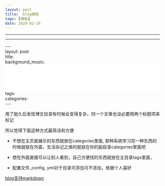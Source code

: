 ```yaml
---
layout: post
title:  blog模板
tags: [模板]
date: 2020-02-19
---
```


***
***
\-\-\-  
layout: post   
title:     
background_music: <iframe frameborder="no" border="0" marginwidth="0" marginheight="0" width=100% height=86 src="//music.163.com/outchain/player?type=2&id=(------)&auto=1&height=66"></iframe>    
tags:     
categories:    
\-\-\-

用了挺久后发现博文目录有时候会变得复杂，同一个文章也没必要用两个标题项来标记

所以觉得下面这种方式最简洁和方便

* 不想在主页面展示的东西就放在categories里面, 那种系统学习完一种东西的时候就放在外面，生活杂记之类的就放在你的副目录categories里面吧

* 想在外面直接可以让别人看到，自己方便找的东西就放在主目录tags里面，

* 配置文件_config, yml对于目录可添加可不添加，依据个人喜好

[blog支持markdown](https://www.jianshu.com/p/f86e22eaa2f1)

